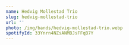 ```yaml
---
name: Hedvig Mollestad Trio
slug: hedvig-mollestad-trio
url: ''
photo: /img/bands/hedvig-mollestad-trio.webp
spotifyId: 33Ynrn4NZsANMBJsFFqB7Y
---
```

